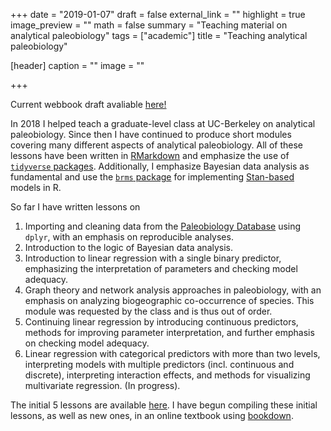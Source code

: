 +++
date = "2019-01-07"
draft = false
external_link = ""
highlight = true
image_preview = ""
math = false
summary = "Teaching material on analytical paleobiology"
tags = ["academic"]
title = "Teaching analytical paleobiology"

[header]
  caption = ""
  image = ""

+++


Current webbook draft avaliable [here!](https://psmits.github.io/paleo_book/index.html)



In 2018 I helped teach a graduate-level class at UC-Berkeley on analytical paleobiology. Since then I have continued to produce short modules covering many different aspects of analytical paleobiology. All of these lessons have been written in [RMarkdown](https://rmarkdown.rstudio.com/) and emphasize the use of [`tidyverse` packages](https://www.tidyverse.org/). Additionally, I emphasize Bayesian data analysis as fundamental and use the [`brms` package](https://github.com/paul-buerkner/brms) for implementing [Stan-based](https://mc-stan.org/) models in R.

So far I have written lessons on 

1. Importing and cleaning data from the [Paleobiology Database](https://paleobiodb.org/#/) using `dplyr`, with an emphasis on reproducible analyses.
2. Introduction to the logic of Bayesian data analysis.
3. Introduction to linear regression with a single binary predictor, emphasizing the interpretation of parameters and checking model adequacy.
4. Graph theory and network analysis approaches in paleobiology, with an emphasis on analyzing biogeographic co-occurrence of species. This module was requested by the class and is thus out of order.
5. Continuing linear regression by introducing continuous predictors, methods for improving parameter interpretation, and further emphasis on checking model adequacy.
6. Linear regression with categorical predictors with more than two levels, interpreting models with multiple predictors (incl. continuous and discrete), interpreting interaction effects, and methods for visualizing multivariate regression. (In progress).

The initial 5 lessons are available [here](https://github.com/psmits/cal_paleostats). I have begun compiling these initial lessons, as well as new ones, in an online textbook using [bookdown](https://bookdown.org/home/).
